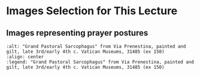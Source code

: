 # Images Selection for This Lecture


## Images representing prayer postures

```{image} images/lecture01/VaticanMuseums_148.jpg
:alt: "Grand Pastoral Sarcophagus" from Via Prenestina, painted and gilt, late 3rd/early 4th c. Vatican Museums, 31485 (ex 150)
:align: center
:legend: "Grand Pastoral Sarcophagus" from Via Prenestina, painted and gilt, late 3rd/early 4th c. Vatican Museums, 31485 (ex 150)
```


